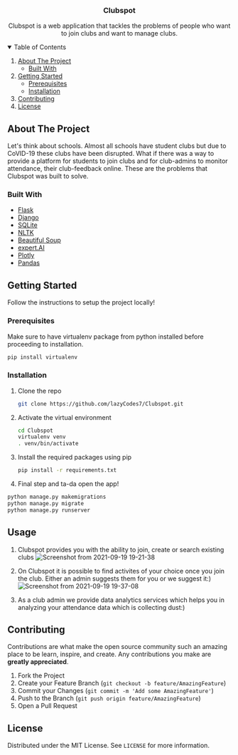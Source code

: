 <!-- PROJECT LOGO -->
<br />
<p align="center">


  <h3 align="center">Clubspot</h3>

  <p align="center">
    Clubspot is a web application that tackles the problems of people who want to join clubs and want to manage clubs.

</p>



<!-- TABLE OF CONTENTS -->
<details open="open">
  <summary>Table of Contents</summary>
  <ol>
    <li>
      <a href="#about-the-project">About The Project</a>
      <ul>
        <li><a href="#built-with">Built With</a></li>
      </ul>
    </li>
    <li>
      <a href="#getting-started">Getting Started</a>
      <ul>
        <li><a href="#prerequisites">Prerequisites</a></li>
        <li><a href="#installation">Installation</a></li>
      </ul>
    </li>
    <li><a href="#contributing">Contributing</a></li>
    <li><a href="#license">License</a></li>
  </ol>
</details>



<!-- ABOUT THE PROJECT -->
## About The Project
Let's think about schools. Almost all schools have student clubs but due to CoVID-19 these clubs have been disrupted. What if there was a way to provide a platform for students to join clubs and for club-admins to monitor attendance, their club-feedback online. These are the problems that Clubspot was built to solve.

### Built With

* [Flask](https://flask.palletsprojects.com/en/2.0.x/)
* [Django](https://www.djangoproject.com/)
* [SQLite](https://www.sqlite.org/index.html)
* [NLTK](https://opencv.org/)
* [Beautiful Soup](https://www.crummy.com/software/BeautifulSoup/bs4/doc/)
* [expert.AI](https://www.expert.ai/)
* [Plotly](https://plotly.com/)
* [Pandas](https://pandas.pydata.org/)



<!-- GETTING STARTED -->
## Getting Started

Follow the instructions to setup the project locally!

### Prerequisites

Make sure to have virtualenv package from python installed before proceeding to installation.
  ```sh
  pip install virtualenv
  ```

### Installation

1. Clone the repo
   ```sh
   git clone https://github.com/lazyCodes7/Clubspot.git
   ```
2. Activate the virtual environment
   ```sh
   cd Clubspot
   virtualenv venv
   . venv/bin/activate
   ```
3. Install the required packages using pip
   ```sh
   pip install -r requirements.txt
   ```
4. Final step and ta-da open the app!
  ```sh
  python manage.py makemigrations
  python manage.py migrate
  python manage.py runserver

  ```
## Usage
1. Clubspot provides you with the ability to join, create or search existing clubs
![Screenshot from 2021-09-19 19-21-38](https://user-images.githubusercontent.com/53506835/133930093-c19af1b7-947b-4ec7-816e-3e2473b67ed5.png)

2. On Clubspot it is possible to find activites of your choice once you join the club. Either an admin suggests them for you or we suggest it:)
![Screenshot from 2021-09-19 19-37-08](https://user-images.githubusercontent.com/53506835/133930530-d9e5552d-eaaf-4774-8dbe-050231823661.png)

3. As a club admin we provide data analytics services which helps you in analyzing your attendance data which is collecting dust:)



<!-- CONTRIBUTING -->
## Contributing

Contributions are what make the open source community such an amazing place to be learn, inspire, and create. Any contributions you make are **greatly appreciated**.

1. Fork the Project
2. Create your Feature Branch (`git checkout -b feature/AmazingFeature`)
3. Commit your Changes (`git commit -m 'Add some AmazingFeature'`)
4. Push to the Branch (`git push origin feature/AmazingFeature`)
5. Open a Pull Request



<!-- LICENSE -->
## License

Distributed under the MIT License. See `LICENSE` for more information.


